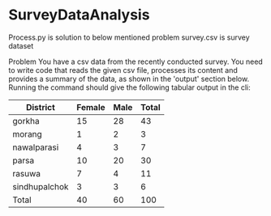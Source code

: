 # SurveyDataAnalysis

Process.py is solution to below mentioned problem
survey.csv is survey dataset

Problem
You have a csv data from the recently conducted survey. You need to write code that reads the given csv file, processes its content and provides a summary of the data, as shown in the 'output' section below.
Running the command should give the following tabular output in the cli:

| District	   | Female	| Male	| Total |
|---|---|---|---|
| gorkha	     | 15	    | 28	  |  43   |
| morang	     |  1	    |  2	  |   3   |
| nawalparasi	 |  4	    |  3	  |   7   |
| parsa	       | 10	    | 20	  |  30   |
| rasuwa	     |  7	    |  4    |	 11   |
| sindhupalchok|	3	    |  3	  |   6   |
| Total	       | 40	    | 60	  | 100   |
